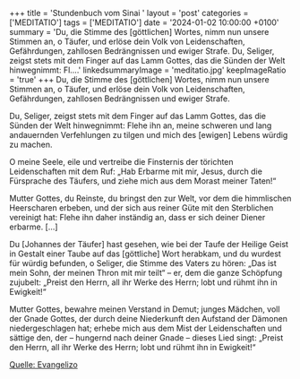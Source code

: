 +++
title = 'Stundenbuch vom Sinai  '
layout = 'post'
categories = ['MEDITATIO']
tags = ['MEDITATIO']
date = '2024-01-02 10:00:00 +0100'
summary = 'Du, die Stimme des [göttlichen] Wortes, nimm nun unsere Stimmen an, o Täufer, und erlöse dein Volk von Leidenschaften, Gefährdungen, zahllosen Bedrängnissen und ewiger Strafe.  Du, Seliger, zeigst stets mit dem Finger auf das Lamm Gottes, das die Sünden der Welt hinwegnimmt: Fl....'
linkedsummaryImage = 'meditatio.jpg'
keepImageRatio = 'true'
+++
Du, die Stimme des [göttlichen] Wortes, nimm nun unsere Stimmen an, o Täufer, und erlöse dein Volk von Leidenschaften, Gefährdungen, zahllosen Bedrängnissen und ewiger Strafe.

Du, Seliger, zeigst stets mit dem Finger auf das Lamm Gottes, das die Sünden der Welt hinwegnimmt: Flehe ihn an, meine schweren und lang andauernden Verfehlungen zu tilgen und mich des [ewigen] Lebens würdig zu machen.<!--more-->

O meine Seele, eile und vertreibe die Finsternis der törichten Leidenschaften mit dem Ruf: „Hab Erbarme mit mir, Jesus, durch die Fürsprache des Täufers, und ziehe mich aus dem Morast meiner Taten!“

Mutter Gottes, du Reinste, du bringst den zur Welt, vor dem die himmlischen Heerscharen erbeben, und der sich aus reiner Güte mit den Sterblichen vereinigt hat: Flehe ihn daher inständig an, dass er sich deiner Diener erbarme. […]

Du [Johannes der Täufer] hast gesehen, wie bei der Taufe der Heilige Geist in Gestalt einer Taube auf das [göttliche] Wort herabkam, und du wurdest für würdig befunden, o Seliger, die Stimme des Vaters zu hören: „Das ist mein Sohn, der meinen Thron mit mir teilt“ – er, dem die ganze Schöpfung zujubelt: „Preist den Herrn, all ihr Werke des Herrn; lobt und rühmt ihn in Ewigkeit!“

Mutter Gottes, bewahre meinen Verstand in Demut; junges Mädchen, voll der Gnade Gottes, der durch deine Niederkunft den Aufstand der Dämonen niedergeschlagen hat; erhebe mich aus dem Mist der Leidenschaften und sättige den, der – hungernd nach deiner Gnade – dieses Lied singt: „Preist den Herrn, all ihr Werke des Herrn; lobt und rühmt ihn in Ewigkeit!“


[Quelle: Evangelizo](https://evangeliumtagfuertag.org/DE/gospel)
